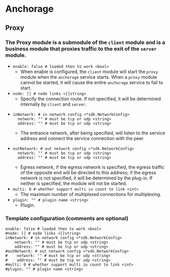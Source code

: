 # Anchorage
## Proxy
### The Proxy module is a submodule of the `client` module and is a business module that proxies traffic to the exit of the `server` module.
- `enable: false # loaded then to work <bool>`
  - When enable is configured, the `client` module will start the `proxy` module when the `anchorage` service starts. When a `proxy` module cannot be started, it will cause the entire `anchorage` service to fail to start.
- `node: [] # node links <[]string>`
  - Specify the connection route. If not specified, it will be determined internally by `client` and `server`.
- ```
  inNetwork: # in network config <*sdk.NetworkConfig>
    network: "" # must be tcp or udp <string>
    address: "" # must be tcp or udp <string>
  ```
  - The entrance network, after being specified, will listen to the service address and connect the service connection with the peer.
- ```
  outNetwork: # out network config <*sdk.NetworkConfig>
    network: "" # must be tcp or udp <string>
    address: "" # must be tcp or udp <string>
  ```
  - Egress network, if the egress network is specified, the egress traffic of the opposite end will be directed to this address; if the egress network is not specified, it will be determined by the plug-in. If neither is specified, the module will not be started.
- `multi: 0 # whether support multi io count to link <int>`
  - The maximum number of multiplexed connections for multiplexing.
- `plugin: "" # plugin name <string>`
  - Plugin.
### Template configuration (comments are optional)
```
enable: false # loaded then to work <bool>
#node: [] # node links <[]string>
inNetwork: # in network config <*sdk.NetworkConfig>
    network: "" # must be tcp or udp <string>
    address: "" # must be tcp or udp <string>
#outNetwork: # out network config <*sdk.NetworkConfig>
#    network: "" # must be tcp or udp <string>
#    address: "" # must be tcp or udp <string>
#multi: 0 # whether support multi io count to link <int>
#plugin: "" # plugin name <string>
```

